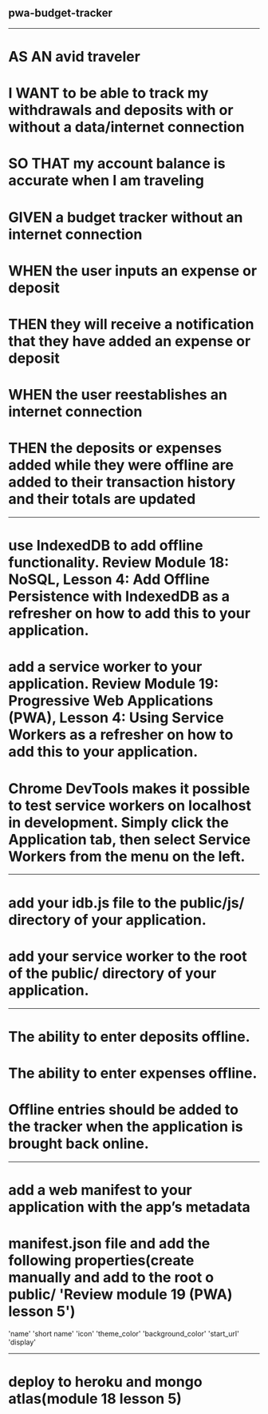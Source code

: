 ## pwa-budget-tracker

---

# AS AN avid traveler

# I WANT to be able to track my withdrawals and deposits with or without a data/internet connection

# SO THAT my account balance is accurate when I am traveling

# GIVEN a budget tracker without an internet connection

# WHEN the user inputs an expense or deposit

# THEN they will receive a notification that they have added an expense or deposit

# WHEN the user reestablishes an internet connection

# THEN the deposits or expenses added while they were offline are added to their transaction history and their totals are updated

---

# use IndexedDB to add offline functionality. Review Module 18: NoSQL, Lesson 4: Add Offline Persistence with IndexedDB as a refresher on how to add this to your application.

# add a service worker to your application. Review Module 19: Progressive Web Applications (PWA), Lesson 4: Using Service Workers as a refresher on how to add this to your application.

# Chrome DevTools makes it possible to test service workers on localhost in development. Simply click the Application tab, then select Service Workers from the menu on the left.

---

# add your idb.js file to the public/js/ directory of your application.

# add your service worker to the root of the public/ directory of your application.

---

# The ability to enter deposits offline.

# The ability to enter expenses offline.

# Offline entries should be added to the tracker when the application is brought back online.

---

# add a web manifest to your application with the app’s metadata

# manifest.json file and add the following properties(create manually and add to the root o public/ 'Review module 19 (PWA) lesson 5')

'name'
'short name'
'icon'
'theme_color'
'background_color'
'start_url'
'display'

---

# deploy to heroku and mongo atlas(module 18 lesson 5)
